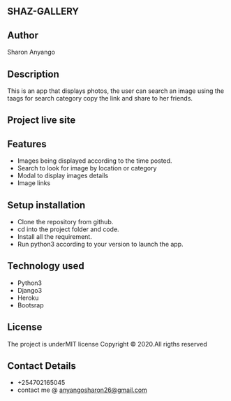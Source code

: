 ## SHAZ-GALLERY

## Author
Sharon Anyango

## Description
This is an app that displays photos, the user can search an image using the taags for search category copy the link and share to her friends.

## Project live site

## Features
* Images being displayed according to the time posted.
* Search to look for image by location or category
* Modal to display images details
* Image links


## Setup installation
* Clone the repository from github.
* cd into the project folder and code.
* Install all the requirement.
* Run python3 according to your version to launch the app.

## Technology used
* Python3
* Django3
* Heroku
* Bootsrap


## License
The project is underMIT license Copyright © 2020.All rigths reserved

## Contact Details
* +254702165045
* contact me @ anyangosharon26@gmail.com